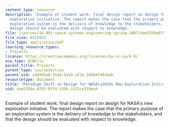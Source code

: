 ```yaml
---
content_type: resource
description: 'Example of student work: final design report on design for NASA''s new
  exploration initiative. The report makes the case that the primary purpose of an
  exploration system is the delivery of knowledge to the stakeholders, and that the
  design should be evaluated with respect to knowledge.'
file: /courses/16-89j-space-systems-engineering-spring-2007/4ae5350e875507f415951321ce319ea4_report_04.pdf
file_size: 8225923
file_type: application/pdf
learning_resource_types:
- Projects
license: https://creativecommons.org/licenses/by-nc-sa/4.0/
ocw_type: OCWFile
parent_title: Projects
parent_type: CourseSection
parent_uid: 244945a8-15a4-b2a3-af2a-20384f403eab
resourcetype: Document
title: "Paradigm Shift in Design for NASA\u2019s New Exploration Initiative"
uid: 4ae5350e-8755-07f4-1595-1321ce319ea4
---
```

Example of student work: final design report on design for NASA's new exploration initiative. The report makes the case that the primary purpose of an exploration system is the delivery of knowledge to the stakeholders, and that the design should be evaluated with respect to knowledge.